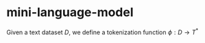 # mini-language-model

Given a text dataset $D$, we define a tokenization function $\phi: D \to T^*$